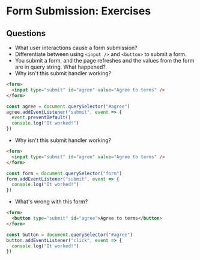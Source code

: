 # Form Submission: Exercises

## Questions

* What user interactions cause a form submission?
* Differentiate between using `<input />` and `<button>` to submit a form.
* You submit a form, and the page refreshes and the values from the form are in query string. What happened?
* Why isn't this submit handler working?

```html
<form>
  <input type="submit" id="agree" value="Agree to terms" />
</form>
```

```js
const agree = document.querySelector("#agree")
agree.addEventListener("submit", event => {
  event.preventDefault()
  console.log("It worked!")
})
```

* Why isn't this submit handler working?

```html
<form>
  <input type="submit" id="agree" value="Agree to terms" />
</form>
```

```js
const form = document.querySelector("form")
form.addEventListener("submit", event => {
  console.log("It worked!")
})
```

* What's wrong with this form?

```html
<form>
  <button type="submit" id="agree">Agree to terms</button>
</form>
```

```js
const button = document.querySelector("#agree")
button.addEventListener("click", event => {
  console.log("It worked!")
})
```
